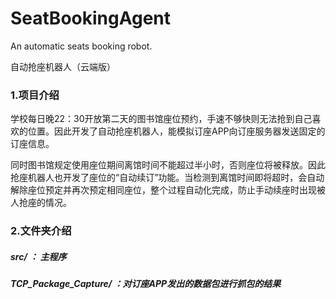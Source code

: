 # SeatBookingAgent
An automatic seats booking robot.

自动抢座机器人（云端版）

### 1.项目介绍

学校每日晚22：30开放第二天的图书馆座位预约，手速不够快则无法抢到自己喜欢的位置。因此开发了自动抢座机器人，能模拟订座APP向订座服务器发送固定的订座信息。

同时图书馆规定使用座位期间离馆时间不能超过半小时，否则座位将被释放。因此抢座机器人也开发了座位的“自动续订”功能。当检测到离馆时间即将超时，会自动解除座位预定并再次预定相同座位，整个过程自动化完成，防止手动续座时出现被人抢座的情况。

### 2.文件夹介绍

##### src/ ： 主程序

##### TCP_Package_Capture/ ：对订座APP发出的数据包进行抓包的结果